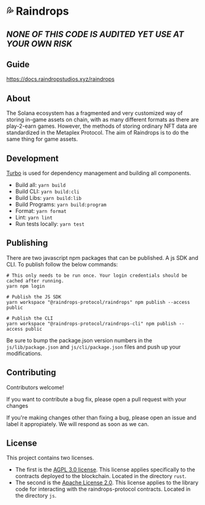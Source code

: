 # 💦 Raindrops

## _NONE OF THIS CODE IS AUDITED YET USE AT YOUR OWN RISK_

## Guide

https://docs.raindropstudios.xyz/raindrops

## About

The Solana ecosystem has a fragmented and very customized way of storing in-game assets on chain, with as many different formats as there are play-2-earn games. However, the methods of storing ordinary NFT data are standardized in the Metaplex Protocol. The aim of Raindrops is to do the same thing for game assets.

## Development 

[Turbo](https://turborepo.org/) is used for dependency management and building all components.

- Build all: `yarn build`
- Build CLI: `yarn build:cli`
- Build Libs: `yarn build:lib`
- Build Programs: `yarn build:program`
- Format: `yarn format`
- Lint: `yarn lint`
- Run tests locally: `yarn test`

## Publishing

There are two javascript npm packages that can be published. A js SDK and CLI. To publish follow the below commands:

```
# This only needs to be run once. Your login credentials should be cached after running.
yarn npm login

# Publish the JS SDK
yarn workspace "@raindrops-protocol/raindrops" npm publish --access public

# Publish the CLI
yarn workspace "@raindrops-protocol/raindrops-cli" npm publish --access public
```

Be sure to bump the package.json version numbers in the `js/lib/package.json` and `js/cli/package.json` files and push up your modifications.

## Contributing

Contributors welcome!

If you want to contribute a bug fix, please open a pull request with your changes

If you're making changes other than fixing a bug, please open an issue and label it appropiately. We will respond as soon as we can.

## License

This project contains two licenses.

- The first is the [AGPL 3.0 license](rust/LICENSE). This license applies specifically to the contracts deployed to the blockchain. Located in the directory `rust`.
- The second is the [Apache License 2.0](js/LICENSE). This license applies to the library code for interacting with the raindrops-protocol contracts. Located in the directory `js`.
